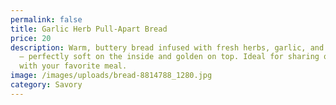 ```yaml
---
permalink: false
title: Garlic Herb Pull-Apart Bread
price: 20
description: Warm, buttery bread infused with fresh herbs, garlic, and parmesan
  — perfectly soft on the inside and golden on top. Ideal for sharing or pairing
  with your favorite meal.
image: /images/uploads/bread-8814788_1280.jpg
category: Savory
---
```

